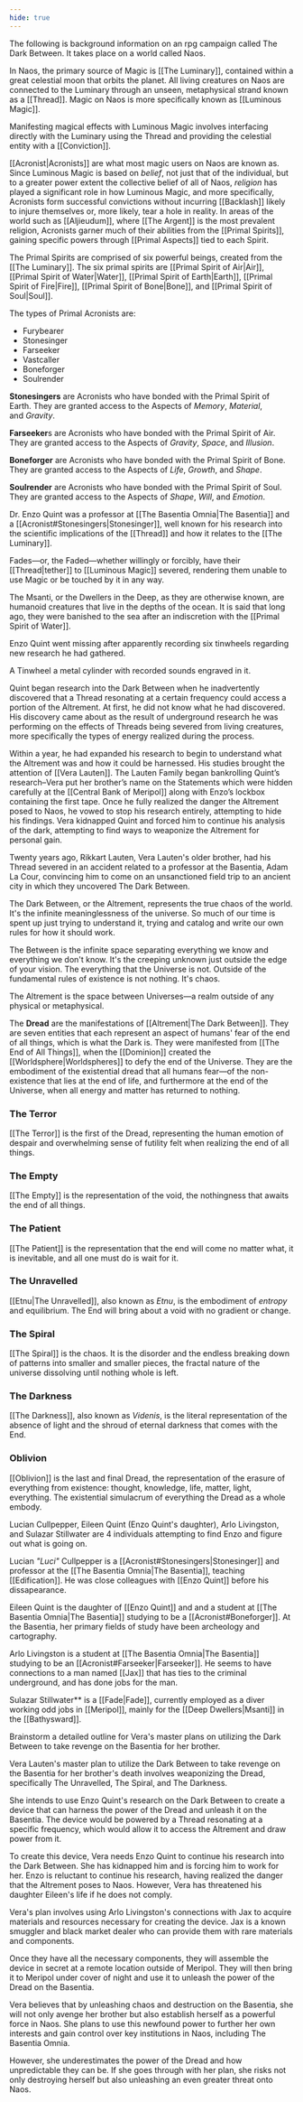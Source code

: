 ```yaml
---
hide: true
---
```


The following is background information on an rpg campaign called The Dark Between. It takes place on a world called Naos.

In Naos, the primary source of Magic is [[The Luminary]], contained within a great celestial moon that orbits the planet. All living creatures on Naos are connected to the Luminary through an unseen, metaphysical strand known as a [[Thread]]. Magic on Naos is more specifically known as [[Luminous Magic]].

Manifesting magical effects with Luminous Magic involves interfacing directly with the Luminary using the Thread and providing the celestial entity with a [[Conviction]].

[[Acronist|Acronists]] are what most magic users on Naos are known as. Since Luminous Magic is based on *belief*, not just that of the individual, but to a greater power extent the collective belief of all of Naos, *religion* has played a significant role in how Luminous Magic, and more specifically, Acronists form successful convictions without incurring [[Backlash]] likely to injure themselves or, more likely, tear a hole in reality. In areas of the world such as [[Aljieudum]], where [[The Argent]] is the most prevalent religion, Acronists garner much of their abilities from the [[Primal Spirits]], gaining specific powers through [[Primal Aspects]] tied to each Spirit.

The Primal Spirits are comprised of six powerful beings, created from the [[The Luminary]]. The six primal spirits are [[Primal Spirit of Air|Air]], [[Primal Spirit of Water|Water]], [[Primal Spirit of Earth|Earth]], [[Primal Spirit of Fire|Fire]], [[Primal Spirit of Bone|Bone]], and [[Primal Spirit of Soul|Soul]].

The types of Primal Acronists are:

- Furybearer
- Stonesinger
- Farseeker
- Vastcaller
- Boneforger
- Soulrender

**Stonesingers** are Acronists who have bonded with the Primal Spirit of Earth. They are granted access to the Aspects of _Memory_, _Material_, and _Gravity_.

**Farseeker**s are Acronists who have bonded with the Primal Spirit of Air. They are granted access to the Aspects of _Gravity_, _Space_, and _Illusion_.

**Boneforger** are Acronists who have bonded with the Primal Spirit of Bone. They are granted access to the Aspects of _Life_, _Growth_, and _Shape_.

**Soulrender** are Acronists who have bonded with the Primal Spirit of Soul. They are granted access to the Aspects of _Shape_, _Will_, and _Emotion_.

Dr. Enzo Quint was a professor at [[The Basentia Omnia|The Basentia]] and a [[Acronist#Stonesingers|Stonesinger]],  well known for his research into the scientific implications of the [[Thread]] and how it relates to the [[The Luminary]].


Fades—or, the Faded—whether willingly or forcibly, have their [[Thread|tether]] to [[Luminous Magic]] severed, rendering them unable to use Magic or be touched by it in any way.

The Msanti, or the Dwellers in the Deep, as they are otherwise known, are humanoid creatures that live in the depths of the ocean. It is said that long ago, they were banished to the sea after an indiscretion with the [[Primal Spirit of Water]].

Enzo Quint went missing after apparently recording six tinwheels regarding new research he had gathered.

A Tinwheel a metal cylinder with recorded sounds engraved in it.

Quint began research into the Dark Between when he inadvertently discovered that a Thread resonating at a certain frequency could access a portion of the Altrement. At first, he did not know what he had discovered. His discovery came about as the result of underground research he was performing on the effects of Threads being severed from living creatures, more specifically the types of energy realized during the process.

Within a year, he had expanded his research to begin to understand what the Altrement was and how it could be harnessed. His studies brought the attention of [[Vera Lauten]]. The Lauten Family began bankrolling Quint’s research–Vera put her brother’s name on the Statements which were hidden carefully at the [[Central Bank of Meripol]] along with Enzo’s lockbox containing the first tape. Once he fully realized the danger the Altrement posed to Naos, he vowed to stop his research entirely, attempting to hide his findings. Vera kidnapped Quint and forced him to continue his analysis of the dark, attempting to find ways to weaponize the Altrement for personal gain.

Twenty years ago, Rikkart Lauten, Vera Lauten's older brother, had his Thread severed in an accident related to a professor at the Basentia, Adam La Cour, convincing him to come on an unsanctioned field trip to an ancient city in which they uncovered The Dark Between.

The Dark Between, or the Altrement, represents the true chaos of the world. It's the infinite meaninglessness of the universe. So much of our time is spent up just trying to understand it, trying and catalog and write our own rules for how it should work. 

The Between is the infinite space separating everything we know and everything we don't know. It's the creeping unknown just outside the edge of your vision. The everything that the Universe is not. Outside of the fundamental rules of existence is not nothing. It's chaos.

The Altrement is the space between Universes—a realm outside of any physical or metaphysical.

The **Dread** are the manifestations of [[Altrement|The Dark Between]]. They are seven entities that each represent an aspect of humans' fear of the end of all things, which is what the Dark is. They were manifested from [[The End of All Things]], when the [[Dominion]] created the [[Worldsphere|Worldspheres]] to defy the end of the Universe. They are the embodiment of the existential dread that all humans fear—of the non-existence that lies at the end of life, and furthermore at the end of the Universe, when all energy and matter has returned to nothing.

### The Terror
[[The Terror]] is the first of the Dread, representing the human emotion of despair and overwhelming sense of futility felt when realizing the end of all things.

### The Empty
[[The Empty]] is the representation of the void, the nothingness that awaits the end of all things.

### The Patient
[[The Patient]] is the representation that the end will come no matter what, it is inevitable, and all one must do is wait for it.

### The Unravelled
[[Etnu|The Unravelled]], also known as *Etnu*, is the embodiment of *entropy* and equilibrium. The End will bring about a void with no gradient or change.

### The Spiral
[[The Spiral]] is the chaos. It is the disorder and the endless breaking down of patterns into smaller and smaller pieces, the fractal nature of the universe dissolving until nothing whole is left.

### The Darkness
[[The Darkness]], also known as *Videnis*, is the literal representation of the absence of light and the shroud of eternal darkness that comes with the End.

### Oblivion
[[Oblivion]] is the last and final Dread, the representation of the erasure of everything from existence: thought, knowledge, life, matter, light, everything. The existential simulacrum of everything the Dread as a whole embody.

Lucian Cullpepper, Eileen Quint (Enzo Quint's daughter), Arlo Livingston, and Sulazar Stillwater are 4 individuals attempting to find Enzo and figure out what is going on.

Lucian *"Luci"* Cullpepper is a [[Acronist#Stonesingers|Stonesinger]] and professor at the [[The Basentia Omnia|The Basentia]], teaching [[Edification]]. He was close colleagues with [[Enzo Quint]] before his dissapearance.

Eileen Quint is the daughter of [[Enzo Quint]] and and a student at [[The Basentia Omnia|The Basentia]] studying to be a [[Acronist#Boneforger]]. At the Basentia, her primary fields of study have been archeology and cartography.

Arlo Livingston is a student at [[The Basentia Omnia|The Basentia]] studying to be an [[Acronist#Farseeker|Farseeker]]. He seems to have connections to a man named [[Jax]] that has ties to the criminal underground, and has done jobs for the man. 

Sulazar Stillwater** is a [[Fade|Fade]], currently employed as a diver working odd jobs in [[Meripol]], mainly for the [[Deep Dwellers|Msanti]] in the [[Bathysward]].

Brainstorm a detailed outline for Vera's master plans on utilizing the Dark Between to take revenge on the Basentia for her brother.

Vera Lauten's master plan to utilize the Dark Between to take revenge on the Basentia for her brother's death involves weaponizing the Dread, specifically The Unravelled, The Spiral, and The Darkness.

She intends to use Enzo Quint's research on the Dark Between to create a device that can harness the power of the Dread and unleash it on the Basentia. The device would be powered by a Thread resonating at a specific frequency, which would allow it to access the Altrement and draw power from it.

To create this device, Vera needs Enzo Quint to continue his research into the Dark Between. She has kidnapped him and is forcing him to work for her. Enzo is reluctant to continue his research, having realized the danger that the Altrement poses to Naos. However, Vera has threatened his daughter Eileen's life if he does not comply.

Vera's plan involves using Arlo Livingston's connections with Jax to acquire materials and resources necessary for creating the device. Jax is a known smuggler and black market dealer who can provide them with rare materials and components.

Once they have all the necessary components, they will assemble the device in secret at a remote location outside of Meripol. They will then bring it to Meripol under cover of night and use it to unleash the power of the Dread on the Basentia.

Vera believes that by unleashing chaos and destruction on the Basentia, she will not only avenge her brother but also establish herself as a powerful force in Naos. She plans to use this newfound power to further her own interests and gain control over key institutions in Naos, including The Basentia Omnia.

However, she underestimates the power of the Dread and how unpredictable they can be. If she goes through with her plan, she risks not only destroying herself but also unleashing an even greater threat onto Naos.